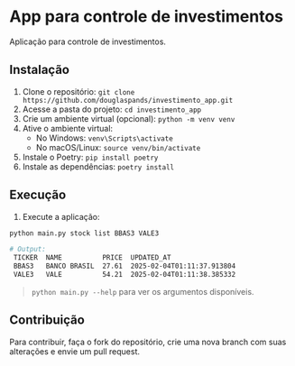 # App para controle de investimentos
Aplicação para controle de investimentos.

## Instalação

1. Clone o repositório: `git clone https://github.com/douglaspands/investimento_app.git`
2. Acesse a pasta do projeto: `cd investimento_app`
3. Crie um ambiente virtual (opcional): `python -m venv venv`
4. Ative o ambiente virtual:
   - No Windows: `venv\Scripts\activate`
   - No macOS/Linux: `source venv/bin/activate`
5. Instale o Poetry: `pip install poetry`
6. Instale as dependências: `poetry install`

## Execução

1. Execute a aplicação:
```sh
python main.py stock list BBAS3 VALE3

# Output:
 TICKER  NAME          PRICE  UPDATED_AT                 
 BBAS3   BANCO BRASIL  27.61  2025-02-04T01:11:37.913804 
 VALE3   VALE          54.21  2025-02-04T01:11:38.385332
```
> `python main.py --help` para ver os argumentos disponíveis.

## Contribuição

Para contribuir, faça o fork do repositório, crie uma nova branch com suas alterações e envie um pull request.



